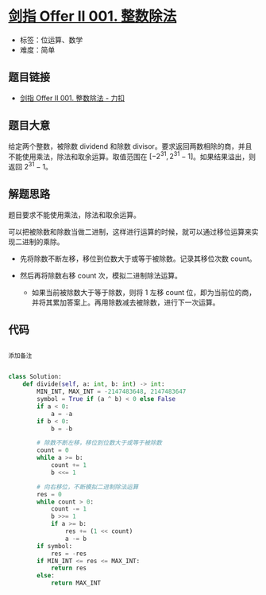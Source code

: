 # [剑指 Offer II 001. 整数除法](https://leetcode.cn/problems/xoh6Oh/)

- 标签：位运算、数学
- 难度：简单

## 题目链接

- [剑指 Offer II 001. 整数除法 - 力扣](https://leetcode.cn/problems/xoh6Oh/)

## 题目大意

给定两个整数，被除数 dividend 和除数 divisor。要求返回两数相除的商，并且不能使用乘法，除法和取余运算。取值范围在 $[-2^{31}, 2^{31}-1]$。如果结果溢出，则返回 $2^{31} - 1$。

## 解题思路

题目要求不能使用乘法，除法和取余运算。

可以把被除数和除数当做二进制，这样进行运算的时候，就可以通过移位运算来实现二进制的乘除。

- 先将除数不断左移，移位到位数大于或等于被除数。记录其移位次数 count。

- 然后再将除数右移 count 次，模拟二进制除法运算。
  - 如果当前被除数大于等于除数，则将 1 左移 count 位，即为当前位的商，并将其累加答案上。再用除数减去被除数，进行下一次运算。

## 代码

```python

添加备注


class Solution:
    def divide(self, a: int, b: int) -> int:
        MIN_INT, MAX_INT = -2147483648, 2147483647
        symbol = True if (a ^ b) < 0 else False
        if a < 0:
            a = -a
        if b < 0:
            b = -b

        # 除数不断左移，移位到位数大于或等于被除数
        count = 0
        while a >= b:
            count += 1
            b <<= 1

        # 向右移位，不断模拟二进制除法运算
        res = 0
        while count > 0:
            count -= 1
            b >>= 1
            if a >= b:
                res += (1 << count)
                a -= b
        if symbol:
            res = -res
        if MIN_INT <= res <= MAX_INT:
            return res
        else:
            return MAX_INT
```

